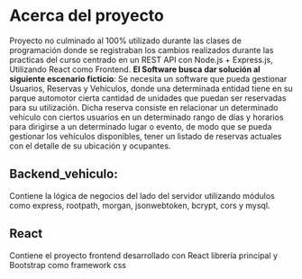 # Acerca del proyecto
Proyecto no culminado al 100% utilizado durante las clases de programación donde se registraban los cambios realizados durante las practicas del curso centrado en un REST API con Node.js + Express.js, Utilizando React como Frontend.
**El Software busca dar solución al siguiente escenario ficticio**: Se necesita un software que pueda gestionar Usuarios, Reservas y Vehículos, donde una determinada entidad tiene en su parque automotor cierta cantidad de unidades que puedan ser reservadas para su utilización. Dicha reserva consiste en relacionar un determinado vehículo con ciertos usuarios en un determinado rango de días y horarios para dirigirse a un determinado lugar o evento, de modo que se pueda gestionar los vehículos disponibles, tener un listado de reservas actuales con el detalle de su ubicación y ocupantes.


## Backend_vehiculo:
Contiene la lógica de negocios del lado del servidor utilizando módulos como express, rootpath, morgan, jsonwebtoken, bcrypt, cors y mysql.

## React
Contiene el proyecto frontend desarrollado con React librería principal y Bootstrap como framework css
